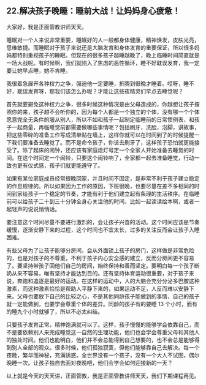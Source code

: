 ## 22.解决孩子晚睡：睡前大战！让妈妈身心疲惫！
大家好，我是正面管教讲师天天。


睡眠对一个人来说非常重要，睡眠好的人一般都身体健康，精神焕发，皮肤光亮，思维敏捷。而睡眠对于孩子来说还是大脑发育和身体发育的重要保证，所以很多妈妈都特别重视孩子的睡眠。但现在的很多孩子越睡越晚了，晚上临睡时间简直就是一场大战呢。有时候啊，我们就陷入了焦虑的恶性循环，睡不好耽误发育，我一定要让她早点睡，她不肯睡。


我很着急展开各种权力之争，强迫他一定要睡，折腾到很晚才睡着。哎呀，睡不好，耽误发育呀，那我们该怎么办呢？才能让这些夜精灵们早点去睡觉呢？


首先就要避免这种权力之争，很多时候这种情况是由父母造成的，你越想让孩子按照你的来，孩子越不会听你的，因为每个人都是一个独立的个体，没有哪一个个体愿意完全无条件的服从别人，所以不如和孩子一起制定临睡前的日常惯例表，和孩子一起商量，再临睡觉前都需要做哪些事情呢？包括刷牙，洗脸，泡脚，讲故事，把这些零碎的准备工作写成清单贴在墙上，这样你就可以在时间到了的时候提醒一下我们要准备去睡觉了。而不是命令孩子，你该去刷牙了，这样孩子恐怕就更能接受了。除了起床的闹钟，还应该有家庭熄灯号定一个全家人开始准备去睡觉的时间。在这个时间定一个闹铃，只要这个闹铃响了，全家都一起去准备睡觉，行动一致也更有仪式感，孩子们就更能遵守了。


如果有某位家庭成员经常很晚回家，并且时间不固定，是非常不利于孩子建立稳定的作息规律的。所以如果因为工作的原因，下班很晚，也要尽量在差不多相同的时间到家给孩子一个稳定的节奏，才能有利于他们建立起有条理的生活秩序。在临睡前可以给孩子二十到三十分钟全身心关注他的时间，比如一起读读绘本啊，或者一起轻声的说说悄悄话。


要注意这个时间尽量不要进行激烈的，会让孩子兴奋的活动。这个时间应该是节奏缓慢，逐渐安静下来的过程，这个时间也不宜太长，过多的关注反而会让孩子入睡困难。


有些父母为了让孩子能够分房间，会从外面锁上孩子的房门，这样做是非常危险的，也是对孩子的不尊重，不利于孩子内心安全感的建立，反而分房间更不容易了。要坚持带孩子回他们自己的房间，始终保持和善而坚定。要明白每一个孩子断奶从来不容易，唯有坚持才能达到目的。还有坚持体育运动很重要，对于孩子来说，奔跑和追逐是最好的运动。在这样的运动中，人的大脑会充分分泌多巴胺这种激素，而这种激素恰恰是帮助人平静下来的，如果运动不足，人反而难以安静下来。父母也要放下自己的比较之心，不是其他同龄孩子能做到的事情，自己的孩子就一定能做到，也要学会尊重个体的差异。同龄的孩子有的要睡 13 个小时，而有的睡九个小时就够了，所以不必太纠结。


只要孩子发育正常，精神饱满就可以了。这样，孩子慢慢的能够学会依靠自己，而不是要依赖别人来完成睡觉这一自然的生理功能，他们也会学会尊重父母和其他人的独处时间。他们也能明白，他们并不会总能得到自己想要的，也不会总是能够得到别人全部的观众。很多时候，他们孤独寂寞，但他们能够靠自己去解决。每一个夜晚，繁华而神秘，充满诱惑。全世界没有一个孩子，没有一个大人不试图，偶尔晚睡一次。让孩子独自去面对夜晚吧，他们会学会如何迎接新的一天？


以上就是今天的天天讲，正面管教，我是正面管教讲师天天，我们下期课程再见。

